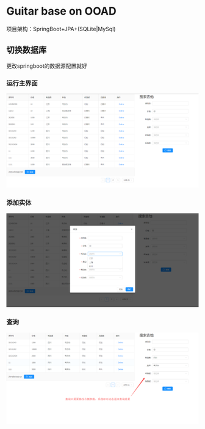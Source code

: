 # Guitar base on OOAD

项目架构：SpringBoot+JPA+(SQLite|MySql)

## 切换数据库
更改springboot的数据源配置就好


### 运行主界面
![mian](pic/main.png)
### 添加实体
![save](pic/save.png)
### 查询
![query](pic/query.png)